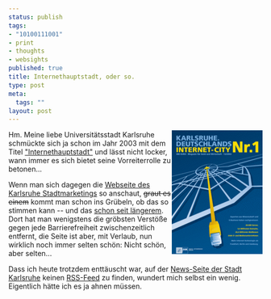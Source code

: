 ```yaml
--- 
status: publish
tags: 
- "10100111001"
- print
- thoughts
- websights
published: true
title: Internethauptstadt, oder so.
type: post
meta: 
  tags: ""
layout: post
---
```

<img src='/media/wp/2007/08/karlsruhe-internethauptstadt.gif' alt='Karlsruhe Internethauptstadt' class="alignright" align="right" />Hm. Meine liebe Universitätsstadt Karlsruhe schmückte sich ja schon im Jahr 2003 mit dem Titel <a href="http://www1.karlsruhe.de/Aktuell/News03/internet_hauptstadt.htm">"Internethauptstadt"</a> und lässt nicht locker, wann immer es sich bietet seine Vorreiterrolle zu betonen...

Wenn man sich dagegen die <a href="http://vielvorvieldahinter.de/">Webseite des Karlsruhe Stadtmarketings</a> so anschaut, <del>graut es einem</del> kommt man schon ins Grübeln, ob das so stimmen kann -- und das <a href="http://ka.stadtblog.de/article/939/internethauptstadt-karlsruhe-viel-vor-wenig-dahinter">schon seit längerem</a>. Dort hat man wenigstens die gröbsten Verstöße gegen jede Barrierefreiheit zwischenzeitlich entfernt, die Seite ist aber, mit Verlaub, nun wirklich noch immer selten schön: Nicht schön, aber selten...

Dass ich heute trotzdem enttäuscht war, auf der <a href="http://www.karlsruhe.de/stadt/aktuell/nachrichten2007.de">News-Seite der Stadt Karlsruhe</a> keinen <a href="http://de.wikipedia.org/wiki/RSS">RSS-Feed</a> zu finden, wundert mich selbst ein wenig. Eigentlich hätte ich es ja ahnen müssen.
